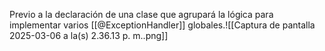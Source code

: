 Previo a la declaración de una clase que agrupará la lógica para implementar varios [[@ExceptionHandler]] globales.![[Captura de pantalla 2025-03-06 a la(s) 2.36.13 p. m..png]]